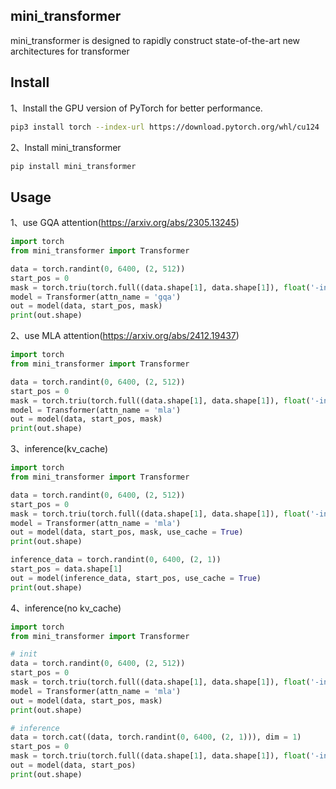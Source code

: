 ## mini_transformer
mini_transformer is designed to rapidly construct state-of-the-art new architectures for transformer

## Install
1、Install the GPU version of PyTorch for better performance.
```bash
pip3 install torch --index-url https://download.pytorch.org/whl/cu124
```
2、Install mini_transformer
```bash
pip install mini_transformer
```

## Usage
1、use GQA attention(https://arxiv.org/abs/2305.13245)
```python
import torch
from mini_transformer import Transformer

data = torch.randint(0, 6400, (2, 512))
start_pos = 0
mask = torch.triu(torch.full((data.shape[1], data.shape[1]), float('-inf')), 1)
model = Transformer(attn_name = 'gqa')
out = model(data, start_pos, mask)
print(out.shape)
```

2、use MLA attention(https://arxiv.org/abs/2412.19437)
```python
import torch
from mini_transformer import Transformer

data = torch.randint(0, 6400, (2, 512))
start_pos = 0
mask = torch.triu(torch.full((data.shape[1], data.shape[1]), float('-inf')), 1)
model = Transformer(attn_name = 'mla')
out = model(data, start_pos, mask)
print(out.shape)
```

3、inference(kv_cache)
```python
import torch
from mini_transformer import Transformer

data = torch.randint(0, 6400, (2, 512))
start_pos = 0
mask = torch.triu(torch.full((data.shape[1], data.shape[1]), float('-inf')), 1)
model = Transformer(attn_name = 'mla')
out = model(data, start_pos, mask, use_cache = True)
print(out.shape)

inference_data = torch.randint(0, 6400, (2, 1))
start_pos = data.shape[1]
out = model(inference_data, start_pos, use_cache = True)
print(out.shape)
```

4、inference(no kv_cache)
```python
import torch
from mini_transformer import Transformer

# init
data = torch.randint(0, 6400, (2, 512))
start_pos = 0
mask = torch.triu(torch.full((data.shape[1], data.shape[1]), float('-inf')), 1)
model = Transformer(attn_name = 'mla')
out = model(data, start_pos, mask)
print(out.shape)

# inference
data = torch.cat((data, torch.randint(0, 6400, (2, 1))), dim = 1)
start_pos = 0
mask = torch.triu(torch.full((data.shape[1], data.shape[1]), float('-inf')), 1)
out = model(data, start_pos)
print(out.shape)
```